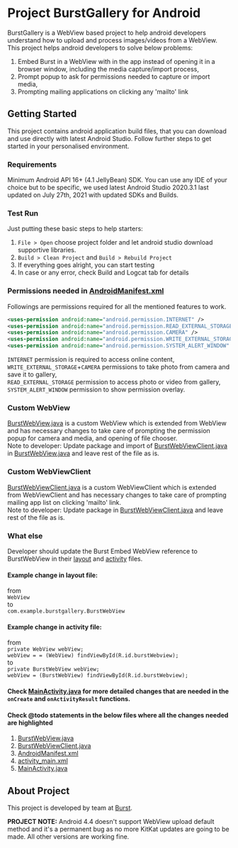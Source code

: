 # Project BurstGallery for Android

BurstGallery is a WebView based project to help android developers understand how to upload and process images/videos from a WebView.
This project helps android developers to solve below problems:
1. Embed Burst in a WebView with in the app instead of opening it in a browser window, including the media capture/import process,
2. Prompt popup to ask for permissions needed to capture or import media,
3. Prompting mailing applications on clicking any 'mailto' link

## Getting Started
This project contains android application build files, that you can download and use directly with latest Android Studio. Follow further steps to get started in your personalised environment.

### Requirements
Minimum Android API 16+ (4.1 JellyBean) SDK. You can use any IDE of your choice but to be specific, we used latest Android Studio 2020.3.1 last updated on July 27th, 2021 with updated SDKs and Builds.

### Test Run
Just putting these basic steps to help starters:
1. `File > Open` choose project folder and let android studio download supportive libraries.
2. `Build > Clean Project` and `Build > Rebuild Project`
3. If everything goes alright, you can start testing
4. In case or any error, check Build and Logcat tab for details

### Permissions needed in <a targent="_blank" href="https://github.com/cmarasani/BurstGallery/blob/main/app/src/main/AndroidManifest.xml">AndroidManifest.xml</a>
Followings are permissions required for all the mentioned features to work.
```xml
<uses-permission android:name="android.permission.INTERNET" />
<uses-permission android:name="android.permission.READ_EXTERNAL_STORAGE" />
<uses-permission android:name="android.permission.CAMERA" />
<uses-permission android:name="android.permission.WRITE_EXTERNAL_STORAGE" />
<uses-permission android:name="android.permission.SYSTEM_ALERT_WINDOW" />
```
`INTERNET` permission is required to access online content,<br/>
`WRITE_EXTERNAL_STORAGE`+`CAMERA` permissions to take photo from camera and save it to gallery,<br/>
`READ_EXTERNAL_STORAGE` permission to access photo or video from gallery,<br/>
`SYSTEM_ALERT_WINDOW` permission to show permission overlay.

### Custom WebView
<a targent="_blank" href="https://github.com/cmarasani/BurstGallery/blob/main/app/src/main/java/com/example/burstgallery/BurstWebView.java">BurstWebView.java</a> is a custom WebView which is extended from WebView and has necessary changes to take care of prompting the permission popup for camera and media, and opening of file chooser.<br/>
Note to developer: Update package and import of <a targent="_blank" href="https://github.com/cmarasani/BurstGallery/blob/main/app/src/main/java/com/example/burstgallery/BurstWebViewClient.java">BurstWebViewClient.java</a> in <a targent="_blank" href="https://github.com/cmarasani/BurstGallery/blob/main/app/src/main/java/com/example/burstgallery/BurstWebView.java">BurstWebView.java</a> and leave rest of the file as is.

### Custom WebViewClient
<a targent="_blank" href="https://github.com/cmarasani/BurstGallery/blob/main/app/src/main/java/com/example/burstgallery/BurstWebViewClient.java">BurstWebViewClient.java</a> is a custom WebViewClient which is extended from WebViewClient and has necessary changes to take care of prompting mailing app list on clicking 'mailto' link.<br/>
Note to developer: Update package in <a targent="_blank" href="https://github.com/cmarasani/BurstGallery/blob/main/app/src/main/java/com/example/burstgallery/BurstWebViewClient.java">BurstWebViewClient.java</a> and leave rest of the file as is.

### What else
Developer should update the Burst Embed WebView reference to BurstWebView in their <a targent="_blank" href="https://github.com/cmarasani/BurstGallery/blob/main/app/src/main/res/layout/activity_main.xml">layout</a> and <a targent="_blank" href="https://github.com/cmarasani/BurstGallery/blob/main/app/src/main/java/com/example/burstgallery/MainActivity.java">activity</a> files.
#### Example change in layout file:
from<br/>
`WebView`<br/>
to<br/>
`com.example.burstgallery.BurstWebView`
#### Example change in activity file:
from<br/>
`private WebView webView;`<br/>
`webView = = (WebView) findViewById(R.id.burstWebview);`<br/>
to<br/>
`private BurstWebView webView;`<br/>
`webView = (BurstWebView) findViewById(R.id.burstWebview);`<br/>
#### Check <a targent="_blank" href="https://github.com/cmarasani/BurstGallery/blob/main/app/src/main/java/com/example/burstgallery/MainActivity.java">MainActivity.java</a> for more detailed changes that are needed in the `onCreate` and `onActivityResult` functions.
#### Check @todo statements in the below files where all the changes needed are highlighted
1. <a targent="_blank" href="https://github.com/cmarasani/BurstGallery/blob/main/app/src/main/java/com/example/burstgallery/BurstWebView.java">BurstWebView.java</a>
2. <a targent="_blank" href="https://github.com/cmarasani/BurstGallery/blob/main/app/src/main/java/com/example/burstgallery/BurstWebViewClient.java">BurstWebViewClient.java</a>
3. <a targent="_blank" href="https://github.com/cmarasani/BurstGallery/blob/main/app/src/main/AndroidManifest.xml">AndroidManifest.xml</a>
4. <a targent="_blank" href="https://github.com/cmarasani/BurstGallery/blob/main/app/src/main/res/layout/activity_main.xml">activity_main.xml</a>
5. <a targent="_blank" href="https://github.com/cmarasani/BurstGallery/blob/main/app/src/main/java/com/example/burstgallery/MainActivity.java">MainActivity.java</a>

## About Project
This project is developed by team at <a targent="_blank" href="https://www.burst.com">Burst</a>.

**PROJECT NOTE:** Android 4.4 doesn't support WebView upload default method and it's a permanent bug as no more KitKat updates are going to be made. All other versions are working fine.

